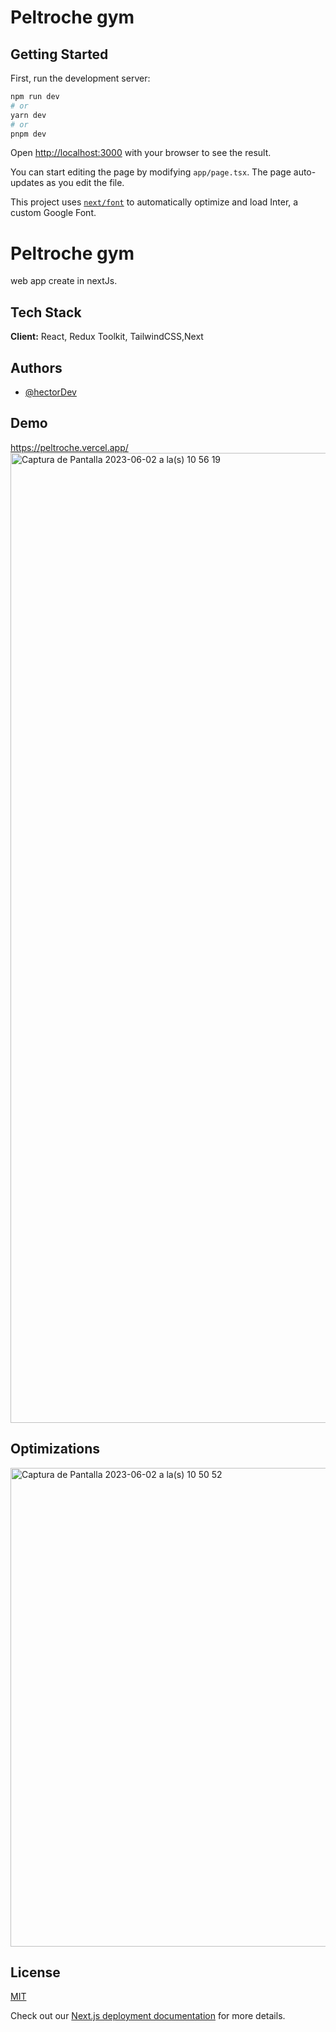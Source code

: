 # Peltroche gym 
## Getting Started

First, run the development server:

```bash
npm run dev
# or
yarn dev
# or
pnpm dev
```

Open [http://localhost:3000](http://localhost:3000) with your browser to see the result.

You can start editing the page by modifying `app/page.tsx`. The page auto-updates as you edit the file.

This project uses [`next/font`](https://nextjs.org/docs/basic-features/font-optimization) to automatically optimize and load Inter, a custom Google Font.


# Peltroche gym

web app create in nextJs.


## Tech Stack

**Client:** React, Redux Toolkit, TailwindCSS,Next



## Authors

- [@hectorDev](https://www.github.com/hectorDev2)


## Demo
https://peltroche.vercel.app/
<img width="1552" alt="Captura de Pantalla 2023-06-02 a la(s) 10 56 19" src="https://github.com/hectorDev2/peltroche/assets/126804661/84852260-f0f7-443a-abf5-def6961ae8ec">


## Optimizations

<img width="766" alt="Captura de Pantalla 2023-06-02 a la(s) 10 50 52" src="https://github.com/hectorDev2/peltroche/assets/126804661/ff2a245e-cfae-46f7-b12e-935412d70972">


## License

[MIT](https://choosealicense.com/licenses/mit/)


Check out our [Next.js deployment documentation](https://nextjs.org/docs/deployment) for more details.
